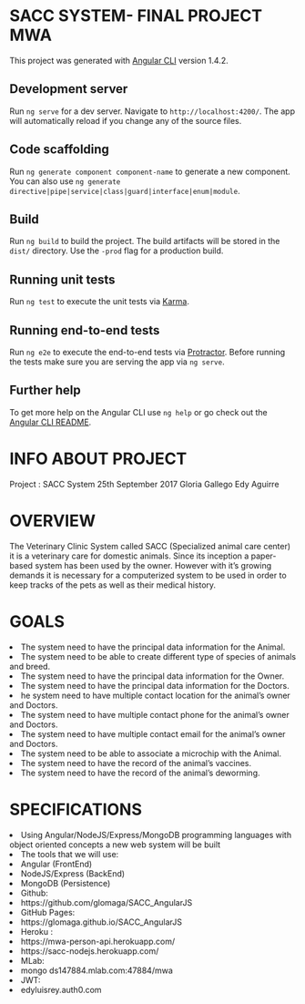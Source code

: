 # SACC SYSTEM- FINAL PROJECT MWA

This project was generated with [Angular CLI](https://github.com/angular/angular-cli) version 1.4.2.

## Development server

Run `ng serve` for a dev server. Navigate to `http://localhost:4200/`. The app will automatically reload if you change any of the source files.

## Code scaffolding

Run `ng generate component component-name` to generate a new component. You can also use `ng generate directive|pipe|service|class|guard|interface|enum|module`.

## Build

Run `ng build` to build the project. The build artifacts will be stored in the `dist/` directory. Use the `-prod` flag for a production build.

## Running unit tests

Run `ng test` to execute the unit tests via [Karma](https://karma-runner.github.io).

## Running end-to-end tests

Run `ng e2e` to execute the end-to-end tests via [Protractor](http://www.protractortest.org/).
Before running the tests make sure you are serving the app via `ng serve`.

## Further help

To get more help on the Angular CLI use `ng help` or go check out the [Angular CLI README](https://github.com/angular/angular-cli/blob/master/README.md).


# INFO ABOUT PROJECT
Project : SACC System
25th September 2017
Gloria Gallego
Edy Aguirre

# OVERVIEW
The Veterinary Clinic System called SACC (Specialized animal care center) it is a veterinary care for domestic animals. Since its inception a paper-based system has been used by the owner. However with it’s growing demands it is necessary for a computerized system to be used in order to keep tracks of the pets as well as their medical history.
# GOALS
<lu>
<li>The system need to have the principal data information for the Animal.</li>
<li>The system need to be able to create different type of species of animals and breed.</li>
<li>The system need to have the principal data information for the Owner.</li>
<li>The system need to have the principal data information for the Doctors.</li>
<li>he system need to have multiple contact location for the animal’s owner and Doctors.</li>
<li>The system need to have multiple contact phone for the animal’s owner and Doctors.</li>
<li>The system need to have multiple contact email for the animal’s owner and Doctors.</li>
<li>The system need to be able to associate a microchip with the Animal.</li>
<li>The system need to have the record of the animal’s vaccines.</li>
<li>The system need to have the record of the animal’s deworming.</li>
</lu>

# SPECIFICATIONS
<lu>
<li>Using Angular/NodeJS/Express/MongoDB programming languages with object oriented concepts a new web system will be built</li>
<li>The tools that we will use:</li>
<li>Angular (FrontEnd)</li>
<li>NodeJS/Express (BackEnd)</li>
<li>MongoDB (Persistence)</li>
<li>Github:
<lu>
<li>
https://github.com/glomaga/SACC_AngularJS
</li>
</lu>
</li>
<li>GitHub Pages:
<lu>
<li>
https://glomaga.github.io/SACC_AngularJS
</li>
</lu>
</li>
<li>Heroku : 
<lu>
<li>
https://mwa-person-api.herokuapp.com/
</li>
<li>
https://sacc-nodejs.herokuapp.com/
</li>
</lu>
</li>
<li>MLab: 
<lu>
<li>
mongo ds147884.mlab.com:47884/mwa
</li>
</lu>
</li>
<li>JWT:
<lu>
<li>
edyluisrey.auth0.com
</li>
</lu>
</li>
</lu>